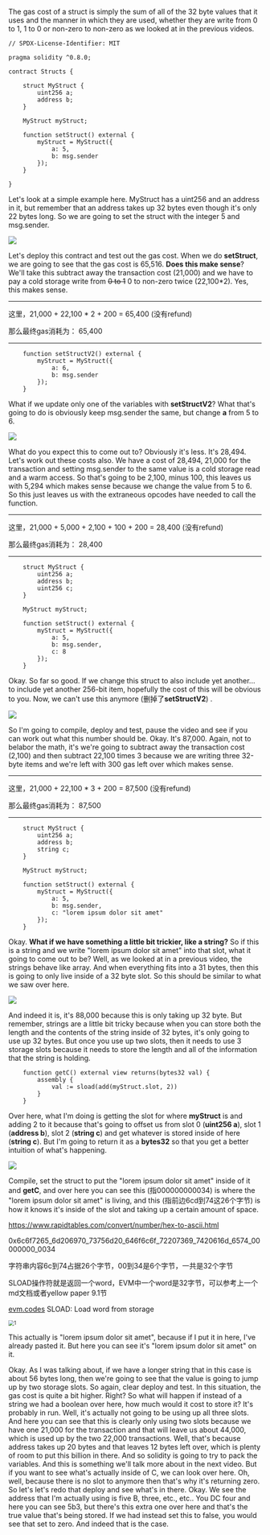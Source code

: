 The gas cost of a struct is simply the sum of all of the 32 byte values that it uses and the manner in which they are used, whether they are write from 0 to 1, 1 to 0 or non-zero to non-zero as we looked at in the previous videos. 

```solidity
// SPDX-License-Identifier: MIT

pragma solidity ^0.8.0;

contract Structs {

    struct MyStruct {
        uint256 a;
        address b;
    }

    MyStruct myStruct;

    function setStruct() external {
        myStruct = MyStruct({
            a: 5,
            b: msg.sender
        });
    }

}
```

Let's look at a simple example here. MyStruct has a uint256 and an address in it, but remember that an address takes up 32 bytes even though it's only 22 bytes long. So we are going to set the struct with the integer 5 and msg.sender. 

![](setstruct.png)

Let's deploy this contract and test out the gas cost. When we do **setStruct**, we are going to see that the gas cost is 65,516. **Does this make sense**? We'll take this subtract away the transaction cost (21,000) and we have to pay a cold storage write from  ~~0 to 1~~  0 to non-zero twice (22,100*2). Yes, this makes sense.

----------------------------------------------------------------------------------------

这里，21,000 + 22,100 * 2 + 200 = 65,400 (没有refund)

那么最终gas消耗为： 65,400

----------------------------------------------------------------------------------------





```solidity
	function setStructV2() external {
        myStruct = MyStruct({
            a: 6,
            b: msg.sender
        });
    }
```

What if we update only one of the variables with **setStructV2**? What that's going to do is obviously keep msg.sender the same, but change **a** from 5 to 6.  

![](setstructv2.png)

What do you expect this to come out to? Obviously it's less. It's 28,494. Let's work out these costs also. We have a cost of 28,494, 21,000 for the transaction and setting msg.sender to the same value is a cold storage read and a warm access. So that's going to be 2,100, minus 100, this leaves us with 5,294 which makes sense because we change the value from 5 to 6. So this just leaves us with the extraneous opcodes have needed to call the function. 

----------------------------------------------------------------------------------------

这里，21,000 + 5,000 + 2,100 + 100 + 200 = 28,400  (没有refund)

那么最终gas消耗为： 28,400

----------------------------------------------------------------------------------------



```solidity
	struct MyStruct {
        uint256 a;
        address b;
        uint256 c;
    }
    
    MyStruct myStruct;

    function setStruct() external {
        myStruct = MyStruct({
            a: 5,
            b: msg.sender,
            c: 8
        });
    }
```

Okay. So far so good. If we change this struct to also include yet another... to include yet another 256-bit item, hopefully the cost of this will be obvious to you. Now, we can't use this anymore (删掉了**setStructV2**) . 

![](setstruct2.png)

So I'm going to compile, deploy and test, pause the video and see if you can work out what this number should be. Okay. It's 87,000. Again, not to belabor the math, it's we're going to subtract away the transaction cost (2,100) and then subtract 22,100 times 3 because we are writing three 32-byte items and we're left with 300 gas left over which makes sense. 

----------------------------------------------------------------------------------------

这里，21,000 + 22,100 * 3 + 200 = 87,500  (没有refund)

那么最终gas消耗为： 87,500

----------------------------------------------------------------------------------------



```solidity
	struct MyStruct {
        uint256 a;
        address b;
        string c;
    }

    MyStruct myStruct;

    function setStruct() external {
        myStruct = MyStruct({
            a: 5,
            b: msg.sender,
            c: "lorem ipsum dolor sit amet"
        });
    }
```

Okay. **What if we have something a little bit trickier, like a string?** So if this is a string and we write "lorem ipsum dolor sit amet" into that slot, what it going to come out to be? Well, as we looked at in a previous video, the strings behave like array. And when everything fits into a 31 bytes, then this is going to only live inside of a 32 byte slot. So this should be similar to what we saw over here. 

![](setstruct3.png)

And indeed it is, it's 88,000 because this is only taking up 32 byte. But remember, strings are a little bit tricky because when you can store both the length and the contents of the string inside of 32 bytes, it's only going to use up 32 bytes. But once you use up two slots, then it needs to use 3 storage slots because it needs to store the length and all of the information that the string is holding.

```solidity
	function getC() external view returns(bytes32 val) {
        assembly {
            val := sload(add(myStruct.slot, 2))
        }
    }
```

Over here, what I'm doing is getting the slot for where **myStruct** is and adding 2 to it because that's going to offset us from slot 0 (**uint256 a**), slot 1 (**address b**), slot 2 (**string c**) and get whatever is stored inside of here (**string c**). But I'm going to return it as a **bytes32** so that you get a better intuition of what's happening.

![](getc.png)

Compile, set the struct to put the "lorem ipsum dolor sit amet" inside of it and **getC**, and over here you can see this (指000000000034) is where the "lorem ipsum dolor sit amet" is living, and this (指前边6cd到74这26个字节) is how it knows it's inside of the slot and taking up a certain amount of space. 

https://www.rapidtables.com/convert/number/hex-to-ascii.html

0x6c6f7265_6d206970_73756d20_646f6c6f_72207369_7420616d_6574_00000000_0034

字符串内容6c到74占据26个字节，00到34是6个字节，一共是32个字节

SLOAD操作符就是返回一个word，EVM中一个word是32字节，可以参考上一个md文档或者yellow paper 9.1节

[evm.codes](https://www.evm.codes/)  SLOAD:  Load word from storage



<img src="convertbytes32.png" alt="1" style="zoom:70%;" />

This actually is "lorem ipsum dolor sit amet", because if I put it in here, I've already pasted it. But here you can see it's "lorem ipsum dolor sit amet" on it. 



Okay. As I was talking about, if we have a longer string that in this case is about 56 bytes long, then we're going to see that the value is going to jump up by two storage slots. So again, clear deploy and test. In this situation, the gas cost is quite a bit higher. Right? So what will happen if instead of a string we had a boolean over here, how much would it cost to store it? It's probably in run. Well, it's actually not going to be using up all three slots. And here you can see that this is clearly only using two slots because we have one 21,000 for the transaction and that will leave us about 44,000, which is used up by the two 22,000 transactions. Well, that's because address takes up 20 bytes and that leaves 12 bytes left over, which is plenty of room to put this billion in there. And so solidity is going to try to pack the variables. And this is something we'll talk more about in the next video. But if you want to see what's actually inside of C, we can look over here. Oh, well, because there is no slot to anymore then that's why it's returning zero. So let's let's redo that deploy and see what's in there. Okay. We see the address that I'm actually using is five B, three, etc., etc.. You DC four and here you can see 5b3, but there's this extra one over here and that's the true value that's being stored. If we had instead set this to false, you would see that set to zero. And indeed that is the case.